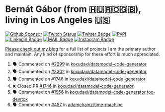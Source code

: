 # Bernát Gábor (from 🇭🇺🇷🇴🇬🇧), living in Los Angeles 🇺🇸

[![Github Sponsor](https://img.shields.io/static/v1?label=Sponsor&message=%E2%9D%A4&logo=GitHub&link=https://github.com/sponsors/gaborbernat&style=flat-square)](https://github.com/sponsors/gaborbernat)
[![Twitch Status](https://img.shields.io/twitch/status/gaborbernat?style=flat-square)](https://www.twitch.tv/gaborbernat)
[![Twitter Badge](https://img.shields.io/badge/-@gjbernat-1ca0f1?style=flat-square&labelColor=1ca0f1&logo=twitter&logoColor=white&link=https://twitter.com/gjbernat)](https://twitter.com/gjbernat)
[![PyPI](https://img.shields.io/badge/-gaborbernat-0073b7?style=flat-square&logo=Python&logoColor=white&link=https://pypi.org/user/gaborbernat/)](https://pypi.org/user/gaborbernat/)
[![Linkedin Badge](https://img.shields.io/badge/-gaborbernat-blue?style=flat-square&logo=Linkedin&logoColor=white&link=https://www.linkedin.com/in/gaborbernat/)](https://www.linkedin.com/in/gaborbernat/)
[![MAIL Badge](https://img.shields.io/badge/-gaborjbernat@gmail.com-c14438?style=flat-square&logo=Gmail&logoColor=white&link=mailto:gaborjbernat@gmail.com)](mailto:gaborjbernat@gmail.com)
[![Instagram Badge](https://img.shields.io/badge/-@gabor__bernat-845EC2?style=flat-square&labelColor=white&logo=Instagram&link=https://instagram.com/gabor_bernat/)](https://instagram.com/gabor_bernat)

[Please check out my blog](https://bernat.tech/about/) for a full list of projects I am the primary author and maintain.
Any kind of sponsorship for these effort is much appreciated.

<!--START_SECTION:activity-->

1. 🗣 Commented on [#2299](https://github.com/koxudaxi/datamodel-code-generator/pull/2299#issuecomment-2635488368) in [koxudaxi/datamodel-code-generator](https://github.com/koxudaxi/datamodel-code-generator)
2. 🗣 Commented on [#2302](https://github.com/koxudaxi/datamodel-code-generator/pull/2302#issuecomment-2635290237) in [koxudaxi/datamodel-code-generator](https://github.com/koxudaxi/datamodel-code-generator)
3. 🗣 Commented on [#1746](https://github.com/koxudaxi/datamodel-code-generator/pull/1746#issuecomment-2635289385) in [koxudaxi/datamodel-code-generator](https://github.com/koxudaxi/datamodel-code-generator)
4. ❌ Closed PR [#1746](https://github.com/koxudaxi/datamodel-code-generator/pull/1746) in [koxudaxi/datamodel-code-generator](https://github.com/koxudaxi/datamodel-code-generator)
5. 🗣 Commented on [#1956](https://github.com/koxudaxi/datamodel-code-generator/pull/1956#issuecomment-2635288669) in [koxudaxi/datamodel-code-generator](https://github.com/koxudaxi/datamodel-code-generator)
   [tox-dev/tox](https://github.com/tox-dev/tox)
5. 🗣 Commented on [#457](https://github.com/adamchainz/time-machine/pull/457#issuecomment-2197730644) in
[adamchainz/time-machine](https://github.com/adamchainz/time-machine)
<!--END_SECTION:activity-->
